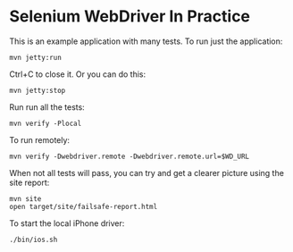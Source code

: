Selenium WebDriver In Practice
===
This is an example application with many tests. To run just the application:

	mvn jetty:run
	
Ctrl+C to close it. Or you can do this:

	mvn jetty:stop

Run run all the tests:

	mvn verify -Plocal

To run remotely:

	mvn verify -Dwebdriver.remote -Dwebdriver.remote.url=$WD_URL

When not all tests will pass, you can try and get a clearer picture using the site report:

	mvn site
	open target/site/failsafe-report.html
	
	
To start the local iPhone driver:

	./bin/ios.sh	
	